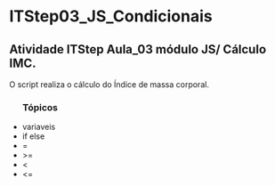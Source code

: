 # ITStep03_JS_Condicionais
<h2> Atividade ITStep Aula_03 módulo JS/ Cálculo IMC.</h2>

<p>O script realiza o cálculo do Índice de massa corporal.</p>


<ul><h3>Tópicos</h3>
<li>variaveis</li>
<li>if else</li>
<li>=</li>
<li>>=</li>
<li><</li>
<li><=</li>
</ul>
